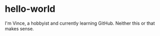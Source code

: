 # hello-world

I'm Vince, a hobbyist and currently learning GitHub.
Neither this or that makes sense.
